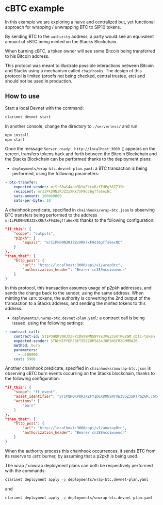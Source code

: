 # cBTC example

In this example we are exploring a naive and centralized but, yet functional approach for wrapping / unwrapping BTC to SIP10 tokens.

By sending BTC to the `authority` address, a party would see an equivalent amount of cBTC being minted on the Stacks Blockchain.

When burning cBTC, a token owner will see some Bitcoin being transferred to his Bitcoin address.

This protocol was meant to illustrate possible interactions between Bitcoin and Stacks using a mechanism called `chainhooks`. The design of this protocol is limited (proofs not being checked, central trustee, etc) and should not be used in production. 

## How to use

Start a local Devnet with the command:

```bash
clarinet devnet start
```

In another console, change the directory to `./serverless/` and run

```bash
npm install
npm start
```

Once the message `Server ready: http://localhost:3000 🚀` appears on the screen, transfers tokens back and forth between the Bitcoin Blockchain and the Stacks Blockchain can be performed
thanks to the deployment plans:

- `deployments/wrap-btc.devnet-plan.yaml`: a BTC transaction is being performed, using the following parameters:

```yaml
- btc-transfer:
    expected-sender: mjSrB3wS4xab3kYqFktwBzfTdPg367ZJ2d
    recipient: mr1iPkD9N3RJZZxXRk7xF9d36gffa6exNC
    sats-amount: 100000000
    sats-per-byte: 10
```

A chainhook predicate, specified in `chainhooks/wrap-btc.json` is observing BTC transfers being performed to the address `mr1iPkD9N3RJZZxXRk7xF9d36gffa6exNC` thanks to the following configuration:

```json
"if_this": {
    "scope": "outputs",
    "p2pkh": {
        "equals": "mr1iPkD9N3RJZZxXRk7xF9d36gffa6exNC"
    }
},
"then_that": {
    "http_post": {
        "url": "http://localhost:3000/api/v1/wrapBtc",
        "authorization_header": "Bearer cn389ncoiwuencr"
    }
}
```

In this protocol, this transaction assumes usage of p2pkh addresses, and sends the change back to the sender, using the same address. When minting the `cBTC` tokens, the authority is converting 
the 2nd output of the transaction to a Stacks address, and sending the minted tokens to this address.  

- `deployments/unwrap-btc.devnet-plan.yaml`: a contract call is being issued, using the following settings:

```yaml
- contract-call:
    contract-id: ST1PQHQKV0RJXZFY1DGX8MNSNYVE3VGZJSRTPGZGM.cbtc-token
    expected-sender: STNHKEPYEPJ8ET55ZZ0M5A34J0R3N5FM2CMMMAZ6
    method: burn
    parameters:
      - u100000
    cost: 5960
```

Another chainhook predicate, specified in `chainhooks/unwrap-btc.json` is observing cBTC burn events occurring on the Stacks blockchain, thanks to the following configuration:

```json
"if_this": {
    "scope": "ft_event",
    "asset_identifier": "ST1PQHQKV0RJXZFY1DGX8MNSNYVE3VGZJSRTPGZGM.cbtc-token::cbtc",
    "actions": [
        "burn"
    ]
},
"then_that": {
    "http_post": {
        "url": "http://localhost:3000/api/v1/unwrapBtc",
        "authorization_header": "Bearer cn389ncoiwuencr"
    }
}
```

When the authority process this chainhook occurrences, it sends BTC from its reserve to `cBTC` burner, by assuming that a p2pkh is being used.

The wrap / unwrap deployment plans can both be respectively performed with the commands:

```bash
clarinet deployment apply -p deployments/wrap-btc.devnet-plan.yaml
```

and

```bash
clarinet deployment apply -p deployments/unwrap-btc.devnet-plan.yaml
```
